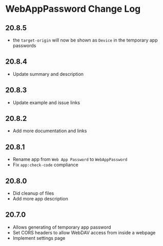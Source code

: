 # WebAppPassword Change Log

## 20.8.5
- the `target-origin` will now be shown as `Device` in the temporary app passwords

## 20.8.4

- Update summary and description

## 20.8.3

- Update example and issue links

## 20.8.2

- Add more documentation and links

## 20.8.1

- Rename app from `Web App Password` to `WebAppPassword`
- Fix `app:check-code` compliance

## 20.8.0

- Did cleanup of files
- Add more app description

## 20.7.0

- Allows generating of temporary app password
- Set CORS headers to allow WebDAV access from inside a webpage
- Implement settings page
